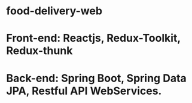 # food-delivery-web
# Front-end: Reactjs, Redux-Toolkit, Redux-thunk
# Back-end: Spring Boot, Spring Data JPA, Restful API WebServices.
